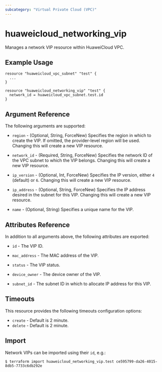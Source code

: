 ```yaml
---
subcategory: "Virtual Private Cloud (VPC)"
---
```


# huaweicloud_networking_vip

Manages a network VIP resource within HuaweiCloud VPC.

## Example Usage

```hcl
resource "huaweicloud_vpc_subnet" "test" {
  ...
}

resource "huaweicloud_networking_vip" "test" {
  network_id = huaweicloud_vpc_subnet.test.id
}
```

## Argument Reference

The following arguments are supported:

* `region` - (Optional, String, ForceNew) Specifies the region in which to create the VIP.
  If omitted, the provider-level region will be used. Changing this will create a new VIP resource.

* `network_id` - (Required, String, ForceNew) Specifies the network ID of the VPC subnet to which the VIP belongs.
  Changing this will create a new VIP resource.

* `ip_version` - (Optional, Int, ForceNew) Specifies the IP version, either `4` (default) or `6`.
  Changing this will create a new VIP resource.

* `ip_address` - (Optional, String, ForceNew) Specifies the IP address desired in the subnet for this VIP.
  Changing this will create a new VIP resource.

* `name` - (Optional, String) Specifies a unique name for the VIP.

## Attributes Reference

In addition to all arguments above, the following attributes are exported:

* `id` - The VIP ID.

* `mac_address` - The MAC address of the VIP.

* `status` - The VIP status.

* `device_owner` - The device owner of the VIP.

* `subnet_id` - The subnet ID in which to allocate IP address for this VIP.

## Timeouts

This resource provides the following timeouts configuration options:

* `create` - Default is 2 minute.
* `delete` - Default is 2 minute.

## Import

Network VIPs can be imported using their `id`, e.g.:

```
$ terraform import huaweicloud_networking_vip.test ce595799-da26-4015-8db5-7733c6db292e
```

